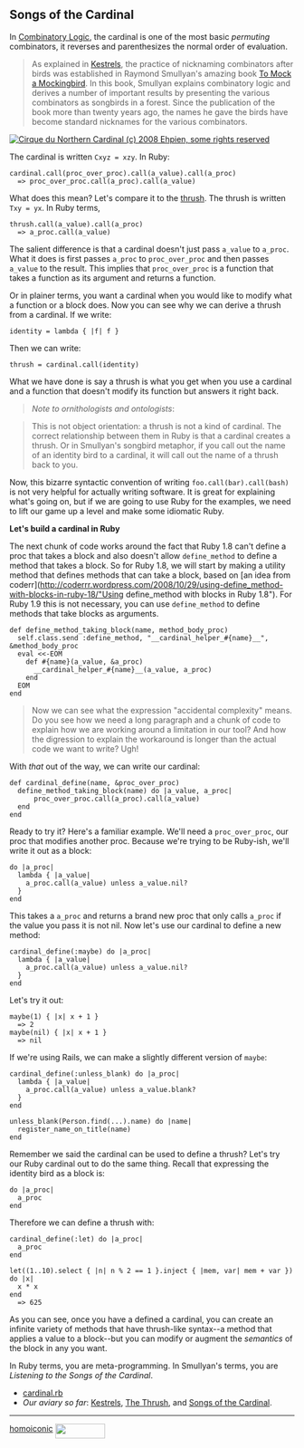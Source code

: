 Songs of the Cardinal
---

In [Combinatory Logic](http://en.wikipedia.org/wiki/Combinatory_logic), the cardinal is one of the most basic _permuting_ combinators, it reverses and parenthesizes the normal order of evaluation.

> As explained in [Kestrels](http://github.com/raganwald/homoiconic/tree/master/2008-10-29/kestrel.markdown), the practice of nicknaming combinators after birds was established in Raymond Smullyan's amazing book [To Mock a Mockingbird](http://www.amazon.com/gp/product/0192801422?ie=UTF8&tag=raganwald001-20&linkCode=as2&camp=1789&creative=9325&creativeASIN=0192801422). In this book, Smullyan explains combinatory logic and derives a number of important results by presenting the various combinators as songbirds in a forest. Since the publication of the book more than twenty years ago, the names he gave the birds have become standard nicknames for the various combinators.


[![Cirque du Northern Cardinal (c) 2008 Ehpien, some rights reserved](http://farm3.static.flickr.com/2118/2306152102_388638b008.jpg)](http://flickr.com/photos/91499534@N00/2306152102/ "Cirque du Northern Cardinal (c) 2008 Ehpien, some rights reserved")  


The cardinal is written `Cxyz = xzy`. In Ruby:

	cardinal.call(proc_over_proc).call(a_value).call(a_proc)
	  => proc_over_proc.call(a_proc).call(a_value)

What does this mean? Let's compare it to the [thrush](http://github.com/raganwald/homoiconic/tree/master/2008-10-30/thrush.markdown). The thrush is written `Txy = yx`. In Ruby terms,

	thrush.call(a_value).call(a_proc)
	  => a_proc.call(a_value)
	
The salient difference is that a cardinal doesn't just pass `a_value` to `a_proc`. What it does is first passes `a_proc` to `proc_over_proc` and then passes `a_value` to the result. This implies that `proc_over_proc` is a function that takes a function as its argument and returns a function.

Or in plainer terms, you want a cardinal when you would like to modify what a function or a block does. Now you can see why we can derive a thrush from a cardinal. If we write:

	identity = lambda { |f| f }

Then we can write:

	thrush = cardinal.call(identity)

What we have done is say a thrush is what you get when you use a cardinal and a function that doesn't modify its function but answers it right back.

> *Note to ornithologists and ontologists*:

> This is not object orientation: a thrush is not a kind of cardinal. The correct relationship between them in Ruby is that a cardinal creates a thrush. Or in Smullyan's songbird metaphor, if you call out the name of an identity bird to a cardinal, it will call out the name of a thrush back to you.

Now, this bizarre syntactic convention of writing `foo.call(bar).call(bash)` is not very helpful for actually writing software. It is great for explaining what's going on, but if we are going to use Ruby for the examples, we need to lift our game up a level and make some idiomatic Ruby.

**Let's build a cardinal in Ruby**

The next chunk of code works around the fact that Ruby 1.8 can't define a proc that takes a block and also doesn't allow `define_method` to define a method that takes a block. So for Ruby 1.8, we will start by making a utility method that defines methods that can take a block, based on [an idea from coderr](http://coderrr.wordpress.com/2008/10/29/using-define_method-with-blocks-in-ruby-18/"Using define_method with blocks in Ruby 1.8"). For Ruby 1.9 this is not necessary, you can use `define_method` to define methods that take blocks as arguments.

	def define_method_taking_block(name, method_body_proc)
	  self.class.send :define_method, "__cardinal_helper_#{name}__", &method_body_proc
	  eval <<-EOM
	    def #{name}(a_value, &a_proc)
	      __cardinal_helper_#{name}__(a_value, a_proc)
	    end
	  EOM
	end

> Now we can see what the expression "accidental complexity" means. Do you see how we need a long paragraph and a chunk of code to explain how we are working around a limitation in our tool? And how the digression to explain the workaround is longer than the actual code we want to write? Ugh!

With _that_ out of the way, we can write our cardinal:

	def cardinal_define(name, &proc_over_proc)
	  define_method_taking_block(name) do |a_value, a_proc|
	      proc_over_proc.call(a_proc).call(a_value)
	  end
	end

Ready to try it? Here's a familiar example. We'll need a `proc_over_proc`, our proc that modifies another proc. Because we're trying to be Ruby-ish, we'll write it out as a block:

	do |a_proc|
  	  lambda { |a_value|
	    a_proc.call(a_value) unless a_value.nil?
	  }
	end

This takes a `a_proc` and returns a brand new proc that only calls `a_proc` if the value you pass it is not nil. Now let's use our cardinal to define a new method:

	cardinal_define(:maybe) do |a_proc|
	  lambda { |a_value|
	    a_proc.call(a_value) unless a_value.nil?
	  }
	end

Let's try it out:

	maybe(1) { |x| x + 1 }
	  => 2
	maybe(nil) { |x| x + 1 }
	  => nil

If we're using Rails, we can make a slightly different version of `maybe`:

	cardinal_define(:unless_blank) do |a_proc|
  	  lambda { |a_value|
	    a_proc.call(a_value) unless a_value.blank?
	  }
	end

	unless_blank(Person.find(...).name) do |name|
	  register_name_on_title(name)
	end
	
Remember we said the cardinal can be used to define a thrush? Let's try our Ruby cardinal out to do the same thing. Recall that expressing the identity bird as a block is:

	do |a_proc|
	  a_proc
	end

Therefore we can define a thrush with:

	cardinal_define(:let) do |a_proc|
	  a_proc
	end
	
	let((1..10).select { |n| n % 2 == 1 }.inject { |mem, var| mem + var }) do |x| 
	  x * x
	end
	  => 625

As you can see, once you have a defined a cardinal, you can create an infinite variety of methods that have thrush-like syntax--a method that applies a value to a block--but you can modify or augment the _semantics_ of the block in any you want.

In Ruby terms, you are meta-programming. In Smullyan's terms, you are *Listening to the Songs of the Cardinal*.

* [cardinal.rb](http://github.com/raganwald/homoiconic/tree/master/2008-10-31/cardinal.rb)
* _Our aviary so far_: [Kestrels](http://github.com/raganwald/homoiconic/tree/master/2008-10-29/kestrel.markdown), [The Thrush](http://github.com/raganwald/homoiconic/tree/master/2008-10-30/thrush.markdown), and [Songs of the Cardinal](http://github.com/raganwald/homoiconic/tree/master/2008-10-31/songs_of_the_cardinal.markdown).

---

[homoiconic](http://github.com/raganwald/homoiconic/tree/master "Homoiconic on GitHub") <a href="http://feeds.feedburner.com/raganwald"><img src="http://feeds.feedburner.com/~fc/raganwald?bg=&amp;fg=&amp;anim=" height="26" width="88" style="border:0" alt="" align="top"/></a><script src="http://feeds.feedburner.com/~s/raganwald?i=http://github.com/raganwald/homoiconic/tree/master/2008-10-29/kestrel.markdown" type="text/javascript" charset="utf-8"></script>
		<script language="JavaScript" type="text/javascript" src="http://pub44.bravenet.com/counter/code.php?id=382140&usernum=3754613835&cpv=2">
		</script>
		<script type="text/javascript" src="http://www.assoc-amazon.com/s/link-enhancer?tag=raganwald001-20">
		</script>
		<noscript>
			<img src="http://www.assoc-amazon.com/s/noscript?tag=raganwald001-20" alt="" />
		</noscript>
	</div>